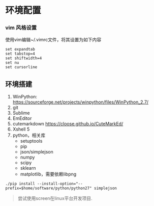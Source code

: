 # 环境配置

### vim 风格设置

使用vim编辑~/.vimrc文件，将其设置为如下内容

```
set expandtab
set tabstop=4
set shiftwidth=4
set nu
set cursorline
```

## 环境搭建

1. WinPython: https://sourceforge.net/projects/winpython/files/WinPython_2.7/
2. git
3. Sublime
4. EmEditor
5. cutemarkdown https://cloose.github.io/CuteMarkEd/
6. Xshell 5
7. python，相关库
    - setuptools
    - pip
    - json/simplejson
    - numpy
    - scipy
    - sklearn
    - matplotlib，需要依赖libpng

```
./pip install --install-option="--prefix=$home/software/python/python27" simplejson
```




> 尝试使用screen在linux平台开发项目.




